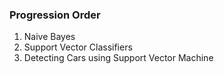 ### Progression Order

1. Naive Bayes 
2. Support Vector Classifiers
3. Detecting Cars using Support Vector Machine
